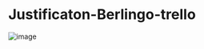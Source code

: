 # Justificaton-Berlingo-trello

![image](https://user-images.githubusercontent.com/102241648/160831942-79d9f4c3-3f38-4014-806c-06e1970259f3.png)

